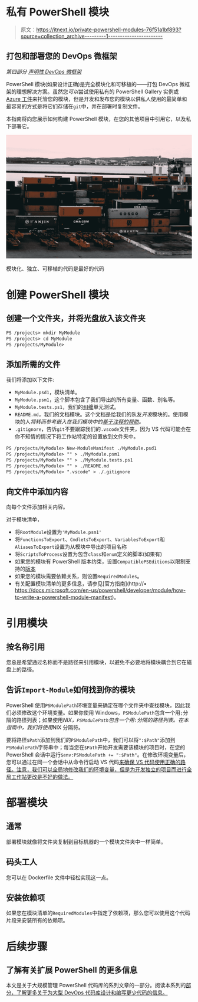 # 私有 PowerShell 模块

> 原文：<https://itnext.io/private-powershell-modules-76f51a1bf893?source=collection_archive---------1----------------------->

## 打包和部署您的 DevOps 微框架

*第四部分* [*声明性 DevOps 微框架*](https://medium.com/@cjkuech/declarative-devops-microframeworks-9908c8d05332)

PowerShell 模块(如果设计正确)是完全模块化和可移植的——打包 DevOps 微框架的理想解决方案。虽然您*可以*尝试使用私有的 PowerShell Gallery 实例或 [Azure 工件](https://github.com/PowerShell/PowerShellGet/issues/492)来托管您的模块，但是开发和发布您的模块以供私人使用的最简单和最容易的方式是将它们存储在`git`中，并在部署时复制文件。

本指南将向您展示如何构建 PowerShell 模块，在您的其他项目中引用它，以及私下部署它。

![](img/3b9d5cced46c9299952d1e80411e2f85.png)

模块化、独立、可移植的代码是最好的代码

# 创建 PowerShell 模块

## 创建一个文件夹，并将光盘放入该文件夹

```
PS /projects> mkdir MyModule
PS /projects> cd MyModule
PS /projects/MyModule>
```

## 添加所需的文件

我们将添加以下文件:

*   `MyModule.psd1`，模块清单。
*   `MyModule.psm1`，这个脚本包含了我们导出的所有变量、函数、别名等。
*   `MyModule.tests.ps1`，我们的[纠缠](https://github.com/pester/Pester)单元测试。
*   `README.md`，我们的文档模块。这个文档是给我们的队友*开发*模块的。使用模块的人*将转而参考嵌入在我们模块中的[基于注释的帮助](https://docs.microsoft.com/en-us/powershell/module/microsoft.powershell.core/about/about_comment_based_help)。*
*   `.gitignore`，告诉`git`不要跟踪我们的`.vscode`文件夹，因为 VS 代码可能会在你不知情的情况下将工作站特定的设置放到文件夹中。

```
PS /projects/MyModule> New-ModuleManifest ./MyModule.psd1
PS /projects/MyModule> "" > ./MyModule.psm1
PS /projects/MyModule> "" > ./MyModule.tests.ps1
PS /projects/MyModule> "" > ./README.md
PS /projects/MyModule> ".vscode" > ./.gitignore
```

## 向文件中添加内容

向每个文件添加相关内容。

对于模块清单，

*   将`RootModule`设置为`'MyModule.psm1'`
*   将`FunctionsToExport`、`CmdletsToExport`、`VariablesToExport`和`AliasesToExport`设置为从模块中导出的项目名称
*   将`ScriptsToProcess`设置为包含`class`和`enum`定义的脚本(如果有)
*   如果您的模块有 PowerShell 版本约束，设置`CompatiblePSEditions`以限制支持的[版本](https://docs.microsoft.com/en-us/windows-server/get-started/powershell-on-nano-server)
*   如果您的模块需要依赖关系，则设置`RequiredModules`。
*   有关配置模块清单的更多信息，请参见[官方指南](http://• https://docs.microsoft.com/en-us/powershell/developer/module/how-to-write-a-powershell-module-manifest)。

# 引用模块

## 按名称引用

您总是希望通过名称而不是路径来引用模块，以避免不必要地将模块耦合到它在磁盘上的路径。

## 告诉`Import-Module`如何找到你的模块

PowerShell 使用`PSModulePath`环境变量来确定在哪个文件夹中查找模块，因此我们必须修改这个环境变量。如果你使用 Windows，`PSModulePath`包含一个用`;`分隔的路径列表；如果使用*NIX，`PSModulePath`包含一个用`:`分隔的路径列表。在本指南中，我们将使用*NIX 分隔符。

要将路径`$Path`添加到我们的`PSModulePath`中，我们可以将`":$Path"`添加到`PSModulePath`字符串中；每当您在`$Path`开始开发需要该模块的项目时，在您的 PowerShell 会话中运行`$env:PSModulePath += ":$Path"`。在修改环境变量后，您可以通过在同一个会话中从命令行启动 VS 代码[来确保 VS 代码使用正确的路径。注意，我们可以全局地修改我们的环境变量，但是为开发独立的项目而进行全局工作站更改是不好的做法。](https://code.visualstudio.com/docs/editor/command-line)

# 部署模块

## 通常

部署模块就像将文件夹复制到目标机器的一个模块文件夹中一样简单。

## 码头工人

您可以在 Dockerfile 文件中轻松实现这一点。

## 安装依赖项

如果您在模块清单的`RequiredModules`中指定了依赖项，那么您可以使用这个代码片段来安装所有的依赖项。

# 后续步骤

## 了解有关扩展 PowerShell 的更多信息

本文是关于大规模管理 PowerShell 代码库的系列文章的一部分。阅读本系列的[部分，了解更多关于为大型 DevOps 代码库设计和编写更少代码的信息。](https://medium.com/@cjkuech/declarative-devops-microframeworks-9908c8d05332)